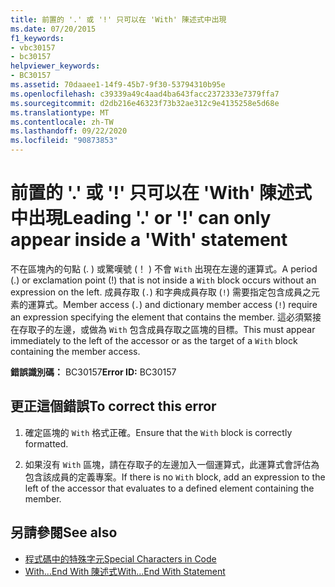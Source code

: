 ```yaml
---
title: 前置的 '.' 或 '!' 只可以在 'With' 陳述式中出現
ms.date: 07/20/2015
f1_keywords:
- vbc30157
- bc30157
helpviewer_keywords:
- BC30157
ms.assetid: 70daaee1-14f9-45b7-9f30-53794310b95e
ms.openlocfilehash: c39339a49c4aad4ba643facc2372333e7379ffa7
ms.sourcegitcommit: d2db216e46323f73b32ae312c9e4135258e5d68e
ms.translationtype: MT
ms.contentlocale: zh-TW
ms.lasthandoff: 09/22/2020
ms.locfileid: "90873853"
---
```

# <a name="leading--or--can-only-appear-inside-a-with-statement"></a><span data-ttu-id="2ee63-102">前置的 '.' 或 '!' 只可以在 'With' 陳述式中出現</span><span class="sxs-lookup"><span data-stu-id="2ee63-102">Leading '.' or '!' can only appear inside a 'With' statement</span></span>

<span data-ttu-id="2ee63-103">不在區塊內的句點 (. ) 或驚嘆號 (！ ) 不會 `With` 出現在左邊的運算式。</span><span class="sxs-lookup"><span data-stu-id="2ee63-103">A period (.) or exclamation point (!) that is not inside a `With` block occurs without an expression on the left.</span></span> <span data-ttu-id="2ee63-104">成員存取 (`.`) 和字典成員存取 (`!`) 需要指定包含成員之元素的運算式。</span><span class="sxs-lookup"><span data-stu-id="2ee63-104">Member access (`.`) and dictionary member access (`!`) require an expression specifying the element that contains the member.</span></span> <span data-ttu-id="2ee63-105">這必須緊接在存取子的左邊，或做為 `With` 包含成員存取之區塊的目標。</span><span class="sxs-lookup"><span data-stu-id="2ee63-105">This must appear immediately to the left of the accessor or as the target of a `With` block containing the member access.</span></span>  
  
 <span data-ttu-id="2ee63-106">**錯誤識別碼：** BC30157</span><span class="sxs-lookup"><span data-stu-id="2ee63-106">**Error ID:** BC30157</span></span>  
  
## <a name="to-correct-this-error"></a><span data-ttu-id="2ee63-107">更正這個錯誤</span><span class="sxs-lookup"><span data-stu-id="2ee63-107">To correct this error</span></span>  
  
1. <span data-ttu-id="2ee63-108">確定區塊的 `With` 格式正確。</span><span class="sxs-lookup"><span data-stu-id="2ee63-108">Ensure that the `With` block is correctly formatted.</span></span>  
  
2. <span data-ttu-id="2ee63-109">如果沒有 `With` 區塊，請在存取子的左邊加入一個運算式，此運算式會評估為包含該成員的定義專案。</span><span class="sxs-lookup"><span data-stu-id="2ee63-109">If there is no `With` block, add an expression to the left of the accessor that evaluates to a defined element containing the member.</span></span>  
  
## <a name="see-also"></a><span data-ttu-id="2ee63-110">另請參閱</span><span class="sxs-lookup"><span data-stu-id="2ee63-110">See also</span></span>

- [<span data-ttu-id="2ee63-111">程式碼中的特殊字元</span><span class="sxs-lookup"><span data-stu-id="2ee63-111">Special Characters in Code</span></span>](../../programming-guide/program-structure/special-characters-in-code.md)
- [<span data-ttu-id="2ee63-112">With...End With 陳述式</span><span class="sxs-lookup"><span data-stu-id="2ee63-112">With...End With Statement</span></span>](../statements/with-end-with-statement.md)
